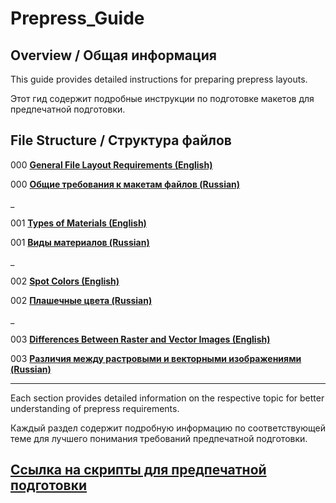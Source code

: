 # Prepress_Guide

## Overview / Общая информация

This guide provides detailed instructions for preparing prepress layouts.

Этот гид содержит подробные инструкции по подготовке макетов для предпечатной подготовки.

## File Structure / Структура файлов

 000 **[General File Layout Requirements (English)](001_File_Package_requirements.md)**
 
 000 **[Общие требования к макетам файлов (Russian)](001_Требования_к_макетам_файлов.md)**
 
_
 
 001 **[Types of Materials (English)](000_Types_of_materials.md)**
 
 001 **[Виды материалов (Russian)](000_Виды_материалов.md)**

 _
 
 002 **[Spot Colors (English)](002_Spot_Colors.md)**
 
 002 **[Плашечные цвета (Russian)](002_Плашечные_цвета.md)**

_
  
 003 **[Differences Between Raster and Vector Images (English)](003_Differences_Between_Raster_and_Vector_Images)**
 
 003 **[Различия между растровыми и векторными изображениями (Russian)](003_Различия_между_растровыми_и_векторными_изображениями.md)**
 

---

Each section provides detailed information on the respective topic for better understanding of prepress requirements.

Каждый раздел содержит подробную информацию по соответствующей теме для лучшего понимания требований предпечатной подготовки.
 
**[Ссылка на скрипты для предпечатной подготовки](https://github.com/cheeseOFcheese/Prepress_Illustrator-and-Photoshop)**
---
